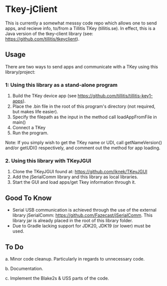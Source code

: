# Tkey-jClient
This is currently a somewhat messsy code repo which allows one to send apps, and recieve info, to/from a Tillitis TKey (tillitis.se). In effect, this is a Java version of the tkey-client library (see: https://github.com/tillitis/tkeyclient). 

## Usage
There are two ways to send apps and communicate with a TKey using this library/project:

### 1: Using this library as a stand-alone program

1. Build the TKey device app (see https://github.com/tillitis/tillitis-key1-apps).
2. Place the .bin file in the root of this program's directory (not required, but makes life easier).
3. Specify the filepath as the input in the method call loadAppFromFile in main()
4. Connect a TKey
5. Run the program.

Note: If you simply wish to get the TKey name or UDI, call getNameVersion() and/or getUDI() respectively, and comment out the method for app loading.

### 2. Using this library with TKeyJGUI

1. Clone the TKeyJGUI found at: https://github.com/iknek/TKeyJGUI
2. Add the jSerialComm library and this library as local libraries.
3. Start the GUI and load apps/get Tkey information through it.

## Good To Know

- Serial USB communication is achieved through the use of the external library jSerialComm: https://github.com/Fazecast/jSerialComm. This library jar is already placed in the root of this library folder.
- Due to Gradle lacking support for JDK20, JDK19 (or lower) must be used.
  
## To Do

a. Minor code cleanup. Particularly in regards to unnecessary code. 

b. Documentation.

c. Implement the Blake2s & USS parts of the code.
